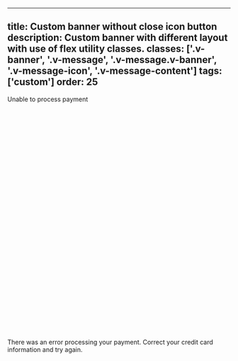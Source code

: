 <!--
 *              © 2025 Visa
 *
 * Licensed under the Apache License, Version 2.0 (the "License");
 * you may not use this file except in compliance with the License.
 * You may obtain a copy of the License at
 *
 *         http://www.apache.org/licenses/LICENSE-2.0
 *
 * Unless required by applicable law or agreed to in writing, software
 * distributed under the License is distributed on an "AS IS" BASIS,
 * WITHOUT WARRANTIES OR CONDITIONS OF ANY KIND, either express or implied.
 * See the License for the specific language governing permissions and
 * limitations under the License.
 *
 -->
---
title: Custom banner without close icon button
description: Custom banner with different layout with use of flex utility classes.
classes: ['.v-banner', '.v-message', '.v-message.v-banner', '.v-message-icon', '.v-message-content']
tags: ['custom']
order: 25
---

<style>
  .my-persistent-message { --v-message-background: var(--palette-default-surface-1); --v-message-border-color: var(--palette-messaging-graphics-negative); --v-message-icon-color: var(--palette-messaging-text-negative); --v-message-border-block-start-size: var(--theme-border-size); --v-message-border-block-end-size: var(--theme-border-size); --v-message-border-inline-start-size: var(--theme-border-size); --v-message-border-inline-end-size: var(--theme-border-size); --v-message-border-radius: var(--theme-border-radius); }
</style>
<div class="v-message v-section my-persistent-message">
  <div class="v-message-content v-flex v-flex-col">
    <div class="v-flex v-flex-row v-gap-8 v-justify-content-between">
      <p class="v-typography-body-2-bold">
        Unable to process payment
      </p>
      <svg aria-hidden="true" class="v-icon v-icon-visa v-icon-low v-message-icon" focusable="false" viewbox="0 0 24 24">
        <use href="#visa-error-low">
        </use>
      </svg>
    </div>
    <p class="v-message-content">
      There was an error processing your payment. Correct your credit card information and try again.
    </p>
  </div>
</div>
